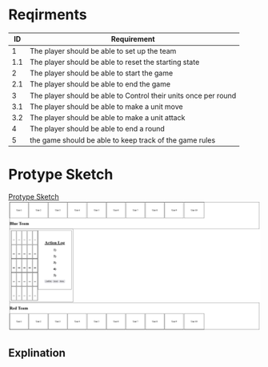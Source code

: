 # Reqirments
| ID  | Requirement |
| ------------- | ------------- |
| 1  | The player should be able to set up the team |
| 1.1| The player should be able to reset the starting state|
| 2  | The player should be able to start the game  |
| 2.1| The player should be able to end the game  |
| 3  | The player should be able to Control their units once per round|
| 3.1  | The player should be able to make a unit move|
| 3.2  | The player should be able to make a unit attack|
| 4 | The player should be able to end a round|
| 5 | the game should be able to keep track of the game rules|

# Protype Sketch
[Protype Sketch](../Protype/protype.html)
![](https://github.com/WDCaldwell/Strategy-Game-For-SENIOR-PROJECT/blob/457ea2edb0308d056253b88b6e96743052311316/Protype/Protype%20Sketch.png)

## Explination
